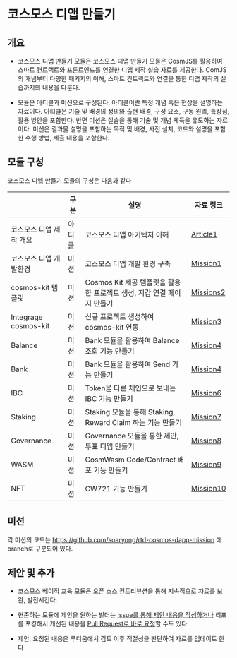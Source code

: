 # 코스모스 디앱 만들기

## 개요

- 코스모스 디앱 만들기 모듈은 코스모스 디앱 만들기 모듈은 CosmJS를 활용하여 스마트 컨트랙트와 프론트엔드를 연결한 디앱 제작 실습 자료를 제공한다. ComJS의 개념부터 다양한 패키지의 이해, 스마트 컨트랙트와 연결을 통한 디앱 제작의 실습까지의 내용을 다룬다.

- 모듈은 아티클과 미션으로 구성된다. 아티클이란 특정 개념 혹은 현상을 설명하는 자료이다. 아티클은 기술 및 배경의 정의와 출현 배경, 구성 요소, 구동 원리, 특장점, 활용 방안을 포함한다. 반면 미션은 실습을 통해 기술 및 개념 체득을 유도하는 자료이다. 미션은 결과물 설명을 포함하는 목적 및 배경, 사전 설치, 코드와 설명을 포함한 수행 방법, 제출 내용을 포함한다.

## 모듈 구성

코스모스 디앱 만들기 모듈의 구성은 다음과 같다

|                         | 구분   | 설명                                                                   | 자료 링크                                                           |
| ----------------------- | ------ | ---------------------------------------------------------------------- | ------------------------------------------------------------------- |
| 코스모스 디앱 제작 개요 | 아티클 | 코스모스 디앱 아키텍처 이해                                            | [Article1](../코스모스%20디앱%20만들기/아티클/README.md)            |
| 코스모스 디앱 개발환경  | 미션   | 코스모스 디앱 개발 환경 구축                                           | [Mission1](../코스모스%20디앱%20만들기/미션/1-environment/)         |
| cosmos-kit 템플릿       | 미션   | Cosmos Kit 제공 템플릿을 활용한 프로젝트 생성, 지갑 연결 페이지 만들기 | [Missions2](../코스모스%20디앱%20만들기/미션/2-cosmoskit)           |
| Integrage cosmos-kit    | 미션   | 신규 프로젝트 생성하여 cosmos-kit 연동                                 | [Mission3](../코스모스%20디앱%20만들기/미션/3-integrate-cosmoskit/) |
| Balance                 | 미션   | Bank 모듈을 활용하여 Balance 조회 기능 만들기                          | [Mission4](../코스모스%20디앱%20만들기/미션/4-balance/)             |
| Bank                    | 미션   | Bank 모듈을 활용하여 Send 기능 만들기                                  | [Mission4](../코스모스%20디앱%20만들기/미션/5-send/)                |
| IBC                     | 미션   | Token을 다른 체인으로 보내는 IBC 기능 만들기                           | [Mission6](../코스모스%20디앱%20만들기/미션/6-ibc/)                 |
| Staking                 | 미션   | Staking 모듈을 통해 Staking, Reward Claim 하는 기능 만들기             | [Mission7](../코스모스%20디앱%20만들기/미션/7-staking/)             |
| Governance              | 미션   | Governance 모듈을 통한 제안, 투표 디앱 만들기                          | [Mission8](../코스모스%20디앱%20만들기/미션/8-gov/)                 |
| WASM                    | 미션   | CosmWasm Code/Contract 배포 기능 만들기                                | [Mission9](../코스모스%20디앱%20만들기/미션/9-wasm/)                |
| NFT                     | 미션   | CW721 기능 만들기                                                      | [Mission10](../코스모스%20디앱%20만들기/미션/10-nft/)               |

## 미션

각 미션의 코드는 https://github.com/soaryong/rtd-cosmos-dapp-mission 에 branch로 구분되어 있다.

## 제안 및 추가

- 코스모스 베이직 교육 모듈은 오픈 소스 컨트리뷰션을 통해 지속적으로 자료를 보완, 발전시킨다.

- 현존하는 모듈에 제안을 원하는 빌더는 [Issue를 통해 제안 내용을 작성하거나](https://github.com/Ludium-Official/road-to-dubai/issues) 리포를 포킹해서 개선된 내용을 [Pull Request로 바로 요청](https://github.com/Ludium-Official/road-to-dubai/pulls)할 수도 있다

- 제안, 요청된 내용은 루디움에서 검토 이후 적절성을 판단하여 자료를 업데이트 한다
